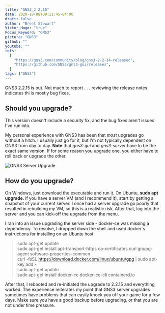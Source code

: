 ```yaml
---
title: "GNS3_2.2.15"
date: 2020-10-08T09:21:45-04:00
draft: false
author: "Brent Stewart"
Victor_Hugo: "true"
Focus_Keyword: "GNS3"
picture: "GNS3"
github: ""
youtube: ""
refs:
  [
    "https://gns3.com/community/blog/gns3-2-2-14-released",
    "https://github.com/GNS3/gns3-gui/releases",
  ]
tags: ["GNS3"]
---
```


GNS3 2.2.15 is out. Not much to report . . . reviewing the release notes indicates thi is mostly bug fixes.

## Should you upgrade?

This version doesn't include a security fix, and the bug fixes aren't issues I've run into.

My personal experience with GNS3 has been that _most_ upgrades go without a hitch. I usually just go for it, but I'm not typically dependent on GNS3 from day to day. **Note** that _gns3-gui_ and _gns3-server_ have to be the exact same version. If for some reason you upgrade one, you either have to roll back or upgrade the other.

![GNS3 Server Upgrade](/GNS3ServerUpgrade.png#center)

## How do you upgrade?

On Windows, just download the executable and run it. On Ubuntu, **sudo apt upgrade**. If you have a server VM (and I recommend it), start by getting a snapshot of your current server. I once had a server upgrade go poorly that resulted in rebuilding my VM, so this is a realistic risk. After that, log into the server and you can kick-off the upgrade from the menu.

I ran into an issue upgrading the server side - docker-ce was missing a dependency. To resolve, I dropped down the shell and used docker's instructions for installing on an Ubuntu host.

> sudo apt-get update  
> sudo apt-get install apt-transport-https ca-certificates curl gnupg-agent software-properties-common  
> curl -fsSL https://download.docker.com/linux/ubuntu/gpg | sudo apt-key add -  
> sudo apt-get update  
> sudo apt-get install docker-ce docker-ce-cli containerd.io

After that, I rebooted and re-initiated the upgrade to 2.2.15 and everything worked. The experience reiterates my point that GNS3 server upgrades sometimes have problems that can easily knock you off your game for a few days. Make sure you have a good backup before upgrading, or that you are not under time pressure.
